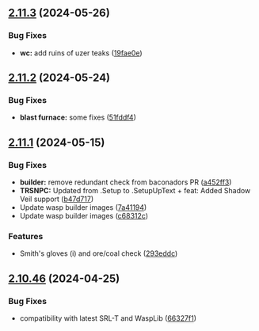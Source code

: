 ## [2.11.3](https://github.com/Torwent/wasp-free/compare/v2.11.2...v2.11.3) (2024-05-26)


### Bug Fixes

* **wc:** add ruins of uzer teaks ([19fae0e](https://github.com/Torwent/wasp-free/commit/19fae0ed9da9767c047eb759e9081320976db599))



## [2.11.2](https://github.com/Torwent/wasp-free/compare/v2.11.1...v2.11.2) (2024-05-24)


### Bug Fixes

* **blast furnace:** some fixes ([51fddf4](https://github.com/Torwent/wasp-free/commit/51fddf42d1d378c4c9a4b08c4655dd614b3168f3))



## [2.11.1](https://github.com/Torwent/wasp-free/compare/v2.11.0...v2.11.1) (2024-05-15)


### Bug Fixes

* **builder:** remove redundant check from baconadors PR ([a452ff3](https://github.com/Torwent/wasp-free/commit/a452ff36fb0bfe84c16d51267b583ae30c6e2065))
* **TRSNPC:** Updated from .Setup to .SetupUpText + feat: Added Shadow Veil support ([b47d717](https://github.com/Torwent/wasp-free/commit/b47d71765a8e0d7467920ccff7f7c977612bebe6))
* Update wasp builder images ([7a41194](https://github.com/Torwent/wasp-free/commit/7a41194b5948a27d3e53020194fb43f50fa55d52))
* Update wasp builder images ([c68312c](https://github.com/Torwent/wasp-free/commit/c68312cbd8c04844620bb6e40720f2b9e8a6becb))


### Features

* Smith's gloves (i) and ore/coal check ([293eddc](https://github.com/Torwent/wasp-free/commit/293eddc280aa93adbc558da428c83e51eeb0ecdd))



## [2.10.46](https://github.com/Torwent/wasp-free/compare/v2.10.45...v2.10.46) (2024-04-25)


### Bug Fixes

* compatibility with latest SRL-T and WaspLib ([66327f1](https://github.com/Torwent/wasp-free/commit/66327f1ae419780845f6e2fc0dc5ec4d5a204b81))



